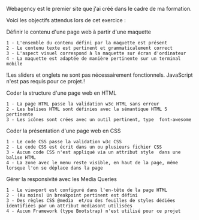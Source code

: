 Webagency est le premier site que j'ai créé dans le cadre de ma formation.

Voici les objectifs attendus lors de cet exercice :

Définir le contenu d'une page web à partir d'une maquette

    1 - L'ensemble du contenu défini par la maquette est présent
    2 - Le contenu texte est pertinent et grammaticalement correct
    3 - L'aspect visuel correspond à la maquette sur écran d'ordinateur
    4 - La maquette est adaptée de manière pertinente sur un terminal mobile

!Les sliders et onglets ne sont pas nécessairement fonctionnels. JavaScript n'est pas requis pour ce projet.!

Coder la structure d'une page web en HTML

    1 - La page HTML passe la validation w3c HTML sans erreur
    2 - Les balises HTML sont définies avec la sémantique HTML 5 pertinente
    3 - Les icônes sont crées avec un outil pertinent, type  font-awesome

Coder la présentation d'une page web en CSS

    1 - Le code CSS passe la validation w3c CSS
    2 - Le code CSS est écrit dans un ou plusieurs fichier CSS
    3 - Aucun code CSS n'est appliqué via un attribut style  dans une balise HTML
    4 - La zone avec le menu reste visible, en haut de la page, même lorsque l'on se déplace dans la page

Gérer la responsivité avec les Media Queries 

    1 - Le viewport est configuré dans l'en-tête de la page HTML
    2 - (Au moins) Un breakpoint pertinent est défini
    3 - Des règles CSS @media  et/ou des feuilles de styles dédiées identifiées par un attribut mediasont utilisées
    4 - Aucun Framework (type Bootstrap) n'est utilisé pour ce projet
